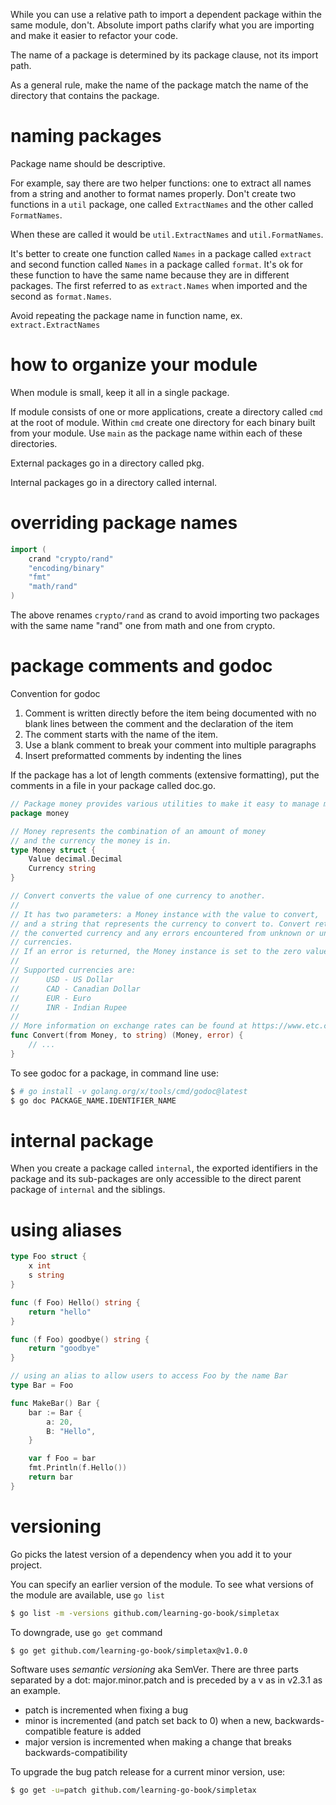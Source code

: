 While you can use a relative path to import a dependent package within the same module, don't. Absolute import paths clarify what you are importing and make it easier to refactor your code.

The name of a package is determined by its package clause, not its import path.

As a general rule, make the name of the package match the name of the directory that contains the package.

# naming packages

Package name should be descriptive. 

For example, say there are two helper functions: one to extract all names from a string and another to format names properly. Don't create two functions in a `util` package, one called `ExtractNames` and the other called `FormatNames`.

When these are called it would be `util.ExtractNames` and `util.FormatNames`.

It's better to create one function called `Names` in a package called `extract` and second function called `Names` in a package called `format`. It's ok for these function to have the same name because they are in different packages. The first referred to as `extract.Names` when imported and the second as `format.Names`. 

Avoid repeating the package name in function name, ex. `extract.ExtractNames`

# how to organize your module

When module is small, keep it all in a single package. 

If module consists of one or more applications, create a directory called `cmd` at the root of module. Within `cmd` create one directory for each binary built from your module. Use `main` as the package name within each of these directories. 

External packages go in a directory called pkg. 

Internal packages go in a directory called internal. 

# overriding package names

```go
import (
    crand "crypto/rand"
    "encoding/binary"
    "fmt"
    "math/rand"
)
```

The above renames `crypto/rand` as crand to avoid importing two packages with the same name "rand" one from math and one from crypto.

# package comments and godoc

Convention for godoc

1. Comment is written directly before the item being documented with no blank lines between the comment and the declaration of the item
2. The comment starts with the name of the item.
3. Use a blank comment to break your comment into multiple paragraphs
4. Insert preformatted comments by indenting the lines

If the package has a lot of length comments (extensive formatting), put the comments in a file in your package called doc.go.

```go
// Package money provides various utilities to make it easy to manage money.
package money

// Money represents the combination of an amount of money
// and the currency the money is in.
type Money struct {
    Value decimal.Decimal
    Currency string
}

// Convert converts the value of one currency to another.
//
// It has two parameters: a Money instance with the value to convert,
// and a string that represents the currency to convert to. Convert returns a
// the converted currency and any errors encountered from unknown or unconvertable
// currencies.
// If an error is returned, the Money instance is set to the zero value.
//
// Supported currencies are:
//      USD - US Dollar
//      CAD - Canadian Dollar
//      EUR - Euro
//      INR - Indian Rupee
//
// More information on exchange rates can be found at https://www.etc.com
func Convert(from Money, to string) (Money, error) {
    // ...
}
```

To see godoc for a package, in command line use:

```bash
$ # go install -v golang.org/x/tools/cmd/godoc@latest
$ go doc PACKAGE_NAME.IDENTIFIER_NAME
```

# internal package

When you create a package called `internal`, the exported identifiers in the package and its sub-packages are only accessible to the direct parent package of `internal` and the siblings.

# using aliases

```go
type Foo struct {
    x int
    s string
}

func (f Foo) Hello() string {
    return "hello"
}

func (f Foo) goodbye() string {
    return "goodbye"
}

// using an alias to allow users to access Foo by the name Bar
type Bar = Foo

func MakeBar() Bar {
    bar := Bar {
        a: 20,
        B: "Hello",
    }

    var f Foo = bar
    fmt.Println(f.Hello())
    return bar
}
```

# versioning

Go picks the latest version of a dependency when you add it to your project.

You can specify an earlier version of the module. To see what versions of the module are available, use `go list`

```bash
$ go list -m -versions github.com/learning-go-book/simpletax
```

To downgrade, use `go get` command

```bash
$ go get github.com/learning-go-book/simpletax@v1.0.0
```

Software uses *semantic versioning* aka SemVer. There are three parts separated by a dot: major.minor.patch and is preceded by a v as in v2.3.1 as an example. 

* patch is incremented when fixing a bug
* minor is incremented (and patch set back to 0) when a new, backwards-compatible feature is added
* major version is incremented when making a change that breaks backwards-compatibility

To upgrade the bug patch release for a current minor version, use:

```bash
$ go get -u=patch github.com/learning-go-book/simpletax
```
